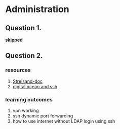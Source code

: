 # Administration

## Question 1.
**skipped**

## Question 2.

### resources
1. [Streisand-doc](https://github.com/StreisandEffect/streisand/blob/master/Installation.md)
2. [digital ocean and ssh](https://www.youtube.com/watch?v=hQWRp-FdTpc&t=2770s)


### learning outcomes
1. vpn working
2. ssh dynamic port forwarding
3. how to use internet without LDAP login using ssh